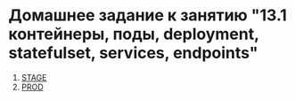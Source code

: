 # Домашнее задание к занятию "13.1 контейнеры, поды, deployment, statefulset, services, endpoints"

1.  [STAGE](stage.yaml) 
2.  [PROD](./prod.yaml)

